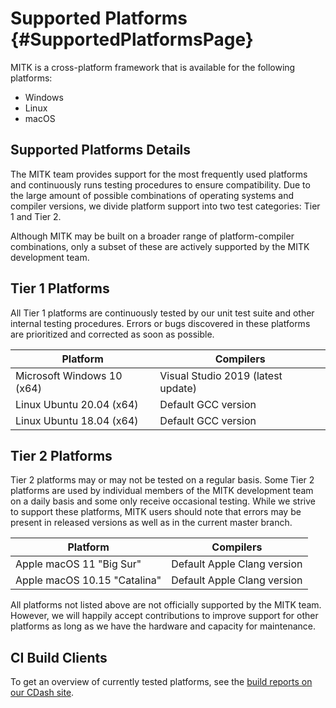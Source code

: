 
Supported Platforms  {#SupportedPlatformsPage}
===================

MITK is a cross-platform framework that is available for the following platforms:

- Windows
- Linux
- macOS

Supported Platforms Details
---------------------------

The MITK team provides support for the most frequently used platforms and continuously runs testing procedures
to ensure compatibility. Due to the large amount of possible combinations of operating systems and compiler versions,
we divide platform support into two test categories: Tier 1 and Tier 2.

Although MITK may be built on a broader range of platform-compiler combinations, only a subset of these are actively
supported by the MITK development team.

Tier 1 Platforms
----------------

All Tier 1 platforms are continuously tested by our unit test suite and other internal testing procedures.
Errors or bugs discovered in these platforms are prioritized and corrected as soon as possible.

| Platform                            | Compilers
| ----------------------------------- | --------------------------------------------------
| Microsoft Windows 10 (x64)          | Visual Studio 2019 (latest update)
| Linux Ubuntu 20.04 (x64)            | Default GCC version
| Linux Ubuntu 18.04 (x64)            | Default GCC version

Tier 2 Platforms
----------------

Tier 2 platforms may or may not be tested on a regular basis. Some Tier 2 platforms are used by individual
members of the MITK development team on a daily basis and some only receive occasional testing. While we
strive to support these platforms, MITK users should note that errors may be present in released versions
as well as in the current master branch.

| Platform                            | Compilers
| ----------------------------------- | --------------------------------------------------
| Apple macOS 11 "Big Sur"            | Default Apple Clang version
| Apple macOS 10.15 "Catalina"        | Default Apple Clang version

All platforms not listed above are not officially supported by the MITK team. However, we will happily accept
contributions to improve support for other platforms as long as we have the hardware and capacity for maintenance.

CI Build Clients
----------------

To get an overview of currently tested platforms, see the <a href="https://cdash.mitk.org/index.php?project=MITK">build reports on our CDash site</a>.
